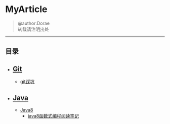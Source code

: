 # MyArticle
> @author:Dorae  
> 转载请注明出处

----

## 目录

+ ## [Git](./Git/)
	+ [git踩坑 ](./Git/Git踩坑记.md)
+ ## [Java](./Java/)
	+ [Java8](./Java/)
		+ [java8函数式编程阅读笔记](./Java/Java8/java8函数式编程阅读笔记.md)